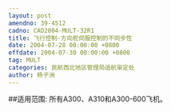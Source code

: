 ```yaml
---
layout: post
amendno: 39-4512
cadno: CAD2004-MULT-32R1
title: 飞行控制-方向舵伺服控制的不同步性
date: 2004-07-28 00:00:00 +0800
effdate: 2004-07-30 00:00:00 +0800
tag: MULT
categories: 民航西北地区管理局适航审定处
author: 杨子洲
---
```


##适用范围:
所有A300、A310和A300-600飞机。

